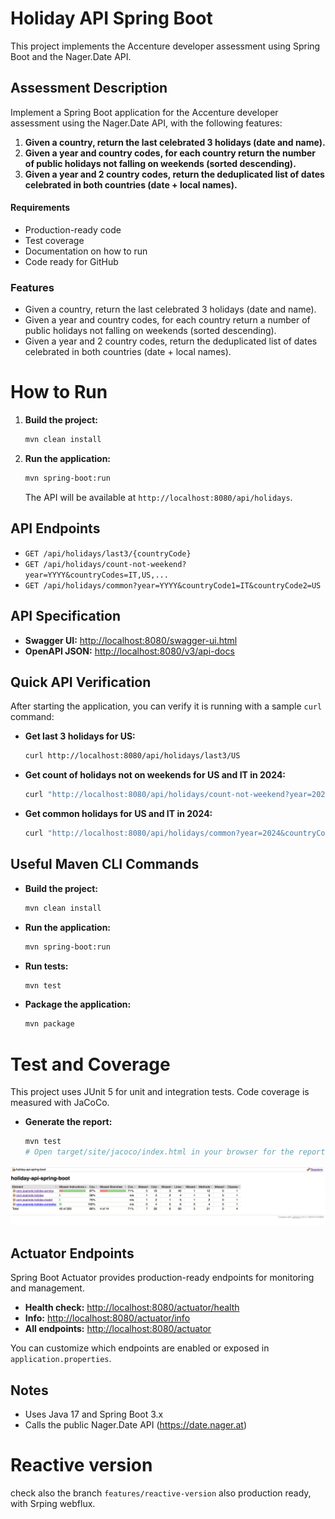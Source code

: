 # Holiday API Spring Boot

This project implements the Accenture developer assessment using Spring Boot and the Nager.Date API.

## Assessment Description

Implement a Spring Boot application for the Accenture developer assessment using the Nager.Date API, with the following features:

1. **Given a country, return the last celebrated 3 holidays (date and name).**
2. **Given a year and country codes, for each country return the number of public holidays not falling on weekends (sorted descending).**
3. **Given a year and 2 country codes, return the deduplicated list of dates celebrated in both countries (date + local names).**

#### Requirements
- Production-ready code
- Test coverage
- Documentation on how to run
- Code ready for GitHub

### Features
- Given a country, return the last celebrated 3 holidays (date and name).
- Given a year and country codes, for each country return a number of public holidays not falling on weekends (sorted descending).
- Given a year and 2 country codes, return the deduplicated list of dates celebrated in both countries (date + local names).

# How to Run

1. **Build the project:**
   ```sh
   mvn clean install
   ```
2. **Run the application:**
   ```sh
   mvn spring-boot:run
   ```
   The API will be available at `http://localhost:8080/api/holidays`.

## API Endpoints

- `GET /api/holidays/last3/{countryCode}`
- `GET /api/holidays/count-not-weekend?year=YYYY&countryCodes=IT,US,...`
- `GET /api/holidays/common?year=YYYY&countryCode1=IT&countryCode2=US`

## API Specification

- **Swagger UI:** [http://localhost:8080/swagger-ui.html](http://localhost:8080/swagger-ui.html)
- **OpenAPI JSON:** [http://localhost:8080/v3/api-docs](http://localhost:8080/v3/api-docs)

## Quick API Verification

After starting the application, you can verify it is running with a sample `curl` command:

- **Get last 3 holidays for US:**
  ```sh
  curl http://localhost:8080/api/holidays/last3/US
  ```

- **Get count of holidays not on weekends for US and IT in 2024:**
  ```sh
  curl "http://localhost:8080/api/holidays/count-not-weekend?year=2024&countryCodes=US,IT"
  ```

- **Get common holidays for US and IT in 2024:**
  ```sh
  curl "http://localhost:8080/api/holidays/common?year=2024&countryCode1=US&countryCode2=IT"
  ```

## Useful Maven CLI Commands

- **Build the project:**
  ```sh
  mvn clean install
  ```
- **Run the application:**
  ```sh
  mvn spring-boot:run
  ```
- **Run tests:**
  ```sh
  mvn test
  ```
- **Package the application:**
  ```sh
  mvn package
  ```

# Test and Coverage

This project uses JUnit 5 for unit and integration tests. Code coverage is measured with JaCoCo.
 
- **Generate the report:**
  ```sh
  mvn test
  # Open target/site/jacoco/index.html in your browser for the report
  ```

![Coverage Report](assets/coverage.png)


## Actuator Endpoints

Spring Boot Actuator provides production-ready endpoints for monitoring and management.

- **Health check:** [http://localhost:8080/actuator/health](http://localhost:8080/actuator/health)
- **Info:** [http://localhost:8080/actuator/info](http://localhost:8080/actuator/info)
- **All endpoints:** [http://localhost:8080/actuator](http://localhost:8080/actuator)

You can customize which endpoints are enabled or exposed in `application.properties`.

## Notes
- Uses Java 17 and Spring Boot 3.x
- Calls the public Nager.Date API (https://date.nager.at)

# Reactive version
check also the branch `features/reactive-version` also production ready, with Srping webflux. 